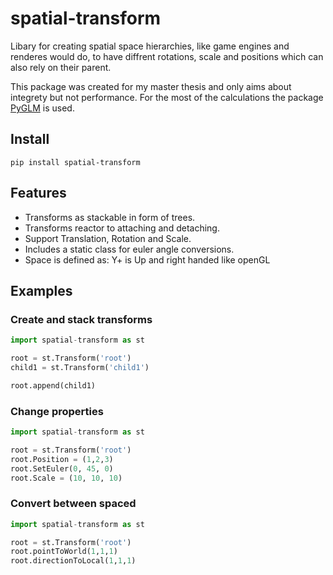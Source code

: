 # spatial-transform

Libary for creating spatial space hierarchies, like game engines and renderes would do, to have diffrent rotations, scale and positions which can also rely on their parent.

This package was created for my master thesis and only aims about integrety but not performance. For the most of the calculations the package [PyGLM](https://github.com/Zuzu-Typ/PyGLM) is used.

## Install
```pip install spatial-transform```

## Features
- Transforms as stackable in form of trees.
- Transforms reactor to attaching and detaching.
- Support Translation, Rotation and Scale.
- Includes a static class for euler angle conversions.
- Space is defined as: Y+ is Up and right handed like openGL

## Examples


### Create and stack transforms
```python
import spatial-transform as st

root = st.Transform('root')
child1 = st.Transform('child1')

root.append(child1)
```

### Change properties
```python
import spatial-transform as st

root = st.Transform('root')
root.Position = (1,2,3)
root.SetEuler(0, 45, 0)
root.Scale = (10, 10, 10)
```

### Convert between spaced
```python
import spatial-transform as st

root = st.Transform('root')
root.pointToWorld(1,1,1)
root.directionToLocal(1,1,1)
```
